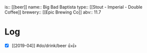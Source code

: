 is:: [[beer]]
name:: Big Bad Baptista
type:: [[Stout - Imperial - Double Coffee]]
brewery:: [[Epic Brewing Co]]
abv:: 11.7

# Log
- [x] [[2019-04]] #do/drink/beer 👍👍
